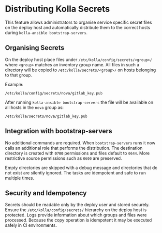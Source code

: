 # Distributing Kolla Secrets

This feature allows administrators to organise service specific secret files on
the deploy host and automatically distribute them to the correct hosts during
`kolla-ansible bootstrap-servers`.

## Organising Secrets

On the deploy host place files under `/etc/kolla/config/secrets/<group>/` where
`<group>` matches an inventory group name. All files in such a directory will be
copied to `/etc/kolla/secrets/<group>/` on hosts belonging to that group.

Example:

```text
/etc/kolla/config/secrets/nova/gitlab_key.pub
```

After running `kolla-ansible bootstrap-servers` the file will be available on
all hosts in the `nova` group as:

```text
/etc/kolla/secrets/nova/gitlab_key.pub
```

## Integration with bootstrap-servers

No additional commands are required. When `bootstrap-servers` runs it now calls
an additional role that performs the distribution. The destination directory is
created with `0700` permissions and files default to `0644`. More restrictive
source permissions such as `0600` are preserved.

Empty directories are skipped with a debug message and directories that do not
exist are silently ignored. The tasks are idempotent and safe to run multiple
times.

## Security and Idempotency

Secrets should be readable only by the deploy user and stored securely. Ensure
the `/etc/kolla/config/secrets/` hierarchy on the deploy host is protected. Logs
provide information about which groups and files were processed. Because the
copy operation is idempotent it may be executed safely in CI environments.
